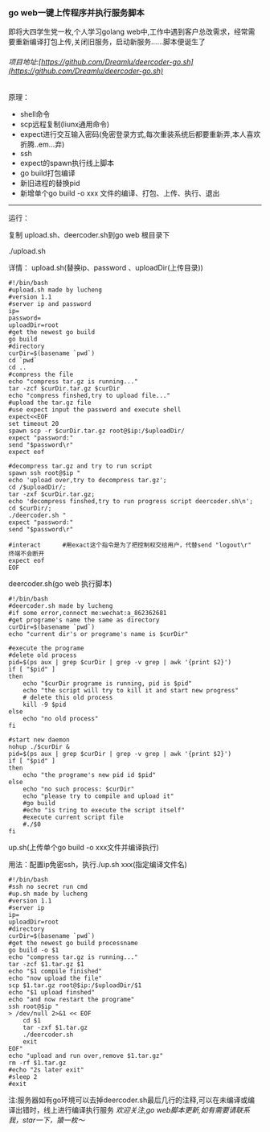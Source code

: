 ### go web一键上传程序并执行服务脚本

即将大四学生党一枚,个人学习golang web中,工作中遇到客户总改需求，经常需要重新编译打包上传,关闭旧服务，启动新服务......脚本便诞生了

###### 项目地址:[https://github.com/Dreamlu/deercoder-go.sh](https://github.com/Dreamlu/deercoder-go.sh)

原理：

 - shell命令
 - scp远程复制(liunx通用命令)
 - expect进行交互输入密码(免密登录方式,每次重装系统后都要重新弄,本人喜欢折腾..em...弃)
 - ssh
 - expect的spawn执行线上脚本
 - go build打包编译
 - 新旧进程的替换pid
 - 新增单个go build -o xxx 文件的编译、打包、上传、执行、退出
 

----------
运行：

复制 upload.sh、deercoder.sh到go web 根目录下

./upload.sh

详情：
upload.sh(替换ip、password 、uploadDir(上传目录))

```
#!/bin/bash
#upload.sh made by lucheng
#version 1.1
#server ip and password
ip=
password=
uploadDir=root
#get the newest go build
go build
#directory
curDir=$(basename `pwd`)
cd `pwd`
cd ..
#compress the file
echo "compress tar.gz is running..."
tar -zcf $curDir.tar.gz $curDir
echo "compress finshed,try to upload file..."
#upload the tar.gz file
#use expect input the password and execute shell
expect<<EOF
set timeout 20
spawn scp -r $curDir.tar.gz root@$ip:/$uploadDir/
expect "password:" 
send "$password\r"
expect eof

#decompress tar.gz and try to run script
spawn ssh root@$ip "
echo 'upload over,try to decompress tar.gz';
cd /$uploadDir/;
tar -zxf $curDir.tar.gz;
echo 'decompress finshed,try to run progress script deercoder.sh\n';
cd $curDir/;
./deercoder.sh "
expect "password:"
send "$password\r"

#interact      #用exact这个指令是为了把控制权交给用户，代替send "logout\r"    终端不会断开
expect eof
EOF
```
deercoder.sh(go web 执行脚本)

```
#!/bin/bash
#deercoder.sh made by lucheng
#if some error,connect me:wechat:a_862362681
#get programe's name the same as directory
curDir=$(basename `pwd`)
echo "current dir's or programe's name is $curDir"

#execute the programe
#delete old process
pid=$(ps aux | grep $curDir | grep -v grep | awk '{print $2}')
if [ "$pid" ]
then
    echo "$curDir programe is running, pid is $pid"
    echo "the script will try to kill it and start new progress"
    # delete this old process
    kill -9 $pid
else
    echo "no old process"
fi

#start new daemon	
nohup ./$curDir &
pid=$(ps aux | grep $curDir | grep -v grep | awk '{print $2}')
if [ "$pid" ]
then
    echo "the programe's new pid id $pid"
else
    echo "no such process: $curDir"
    echo "please try to compile and upload it"
    #go build
    #echo "is tring to execute the script itself"
    #execute current script file
    #./$0
fi
```

up.sh(上传单个go build -o xxx文件并编译执行)

用法：配置ip免密ssh，执行./up.sh xxx(指定编译文件名)

```
#!/bin/bash
#ssh no secret run cmd
#up.sh made by lucheng
#version 1.1
#server ip
ip=
uploadDir=root
#directory
curDir=$(basename `pwd`)
#get the newest go build processname
go build -o $1
echo "compress tar.gz is running..."
tar -zcf $1.tar.gz $1
echo "$1 compile finished"
echo "now upload the file"
scp $1.tar.gz root@$ip:/$uploadDir/$1
echo "$1 upload finshed"
echo "and now restart the programe"
ssh root@$ip "
> /dev/null 2>&1 << EOF
    cd $1
    tar -zxf $1.tar.gz
    ./deercoder.sh
    exit
EOF"
echo "upload and run over,remove $1.tar.gz"
rm -rf $1.tar.gz
#echo "2s later exit"
#sleep 2
#exit
```

注:服务器如有go环境可以去掉deercoder.sh最后几行的注释,可以在未编译或编译出错时，线上进行编译执行服务
*欢迎关注,go web脚本更新,如有需要请联系我，star一下，猿一枚～*
